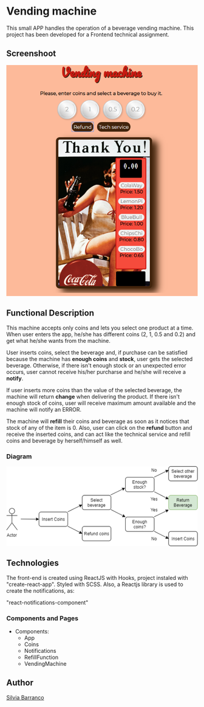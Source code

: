 # Vending machine

This small APP handles the operation of a beverage vending machine.
This project has been developed for a Frontend technical assignment.

## Screenshoot

![alt text](./screenshot.png "App" )

## Functional Description

This machine accepts only coins and lets you select one product at a time. When user enters the app, he/she has different coins (2, 1, 0.5 and 0.2) and get what he/she wants from the machine.

User inserts coins, select the beverage and, if purchase can be satisfied because the machine has **enough coins** and **stock**, user gets the selected beverage. Otherwise, if there isn't enough stock or an unexpected error occurs, user cannot receive his/her purcharse and he/she will receive a **notify**.

If user inserts more coins than the value of the selected beverage, the machine will return **change** when delivering the product. If there isn't enough stock of coins, user will receive maximum amount available and the machine will notify an ERROR.

The machine will **refill** their coins and beverage as soon as it notices that stock of any of the item is 0. Also, user can click on the **refund** button and receive the inserted coins, and can act like the technical service and refill coins and beverage by herself/himself as well.

### Diagram

![alt text](./diagram.png "Functional Diagram")


## Technologies

The front-end is created using ReactJS with Hooks, project instaled with "create-react-app". Styled with SCSS.
Also, a Reactjs library is used to create the notifications, as:

  "react-notifications-component"


### Components and Pages

- Components:
    - App
    - Coins
    - Notifications
    - RefillFunction
    - VendingMachine

## Author

[Silvia Barranco](https://github.com/sbarranco)
